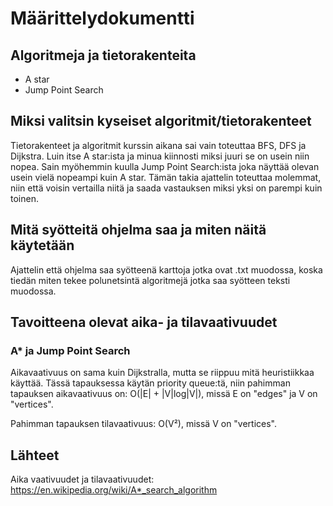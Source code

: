 # Määrittelydokumentti



## Algoritmeja ja tietorakenteita

* A star
* Jump Point Search



## Miksi valitsin kyseiset algoritmit/tietorakenteet

Tietorakenteet ja algoritmit kurssin aikana sai vain toteuttaa BFS, DFS ja Dijkstra. Luin itse A star:ista ja minua kiinnosti miksi juuri se on usein 
niin nopea. Sain myöhemmin kuulla Jump Point Search:ista joka näyttää olevan usein vielä nopeampi kuin A star. Tämän takia ajattelin toteuttaa molemmat, niin että voisin vertailla niitä ja saada vastauksen miksi yksi on parempi kuin toinen.


## Mitä syötteitä ohjelma saa ja miten näitä käytetään

Ajattelin että ohjelma saa syötteenä karttoja jotka ovat .txt muodossa, koska tiedän miten tekee polunetsintä algoritmejä jotka saa
syötteen teksti muodossa.


## Tavoitteena olevat aika- ja tilavaativuudet 


### A* ja Jump Point Search
Aikavaativuus on sama kuin Dijkstralla, mutta se riippuu mitä heuristiikkaa käyttää. Tässä tapauksessa käytän priority queue:tä, niin
pahimman tapauksen aikavaativuus on: O(|E| + |V|log|V|), missä E on "edges" ja V on "vertices". 

Pahimman tapauksen tilavaativuus: O(V²), missä V on "vertices".


## Lähteet

Aika vaativuudet ja tilavaativuudet:
https://en.wikipedia.org/wiki/A*_search_algorithm
